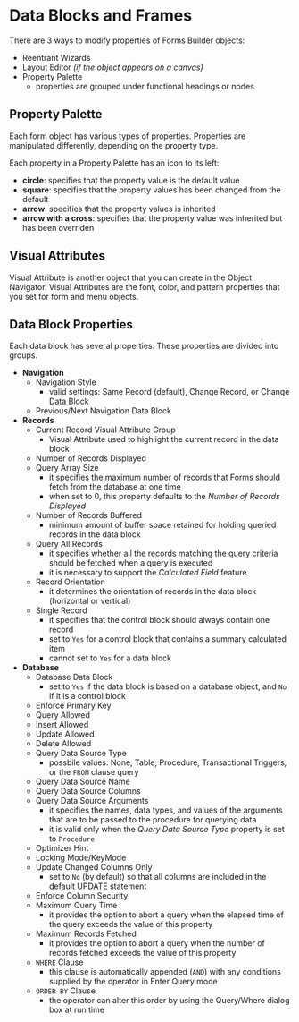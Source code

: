 # Data Blocks and Frames

There are 3 ways to modify properties of Forms Builder objects:
- Reentrant Wizards
- Layout Editor *(if the object appears on a canvas)*
- Property Palette
    - properties are grouped under functional headings or nodes

## Property Palette

Each form object has various types of properties. Properties are manipulated differently, depending on the property type.

Each property in a Property Palette has an icon to its left:
- **circle**: specifies that the property value is the default value
- **square**: specifies that the property values has been changed from the default
- **arrow**: specifies that the property values is inherited
- **arrow with a cross**: specifies that the property value was inherited but has been overriden 

## Visual Attributes

Visual Attribute is another object that you can create in the Object Navigator. Visual Attributes are the font, color, and pattern properties that you set for form and menu objects. 

## Data Block Properties

Each data block has several properties. These properties are divided into groups.
- **Navigation**
    - Navigation Style
        - valid settings: Same Record (default), Change Record, or Change Data Block
    - Previous/Next Navigation Data Block
- **Records**
    - Current Record Visual Attribute Group
        - Visual Attribute used to highlight the current record in the data block
    - Number of Records Displayed
    - Query Array Size
        - it specifies the maximum number of records that Forms should
fetch from the database at one time
        - when set to 0, this property defaults to the *Number of Records Displayed*
    - Number of Records Buffered
        - minimum amount of buffer space retained for holding queried records in the data block
    - Query All Records
        - it specifies whether all the records matching the query criteria should be fetched when a query is executed
        - it is necessary to support the *Calculated Field* feature
    - Record Orientation
        - it determines the orientation of records in the data block (horizontal or vertical)
    - Single Record 
        - it specifies that the control block should always contain one record
        - set to ```Yes``` for a control block that contains a summary calculated item
        - cannot set to ```Yes``` for a data block
- **Database**
    - Database Data Block
        - set to ```Yes``` if the data block is based on a database object, and ```No``` if it is a control block
    - Enforce Primary Key
    - Query Allowed
    - Insert Allowed
    - Update Allowed
    - Delete Allowed
    - Query Data Source Type
        - possbile values: None, Table, Procedure, Transactional Triggers, or the ```FROM``` clause query
    - Query Data Source Name
    - Query Data Source Columns
    - Query Data Source Arguments
        - it specifies the names, data types, and values of the arguments that are to be passed to the procedure for querying data
        - it is valid only when the *Query Data Source Type* property is set to ```Procedure```
    - Optimizer Hint
    - Locking Mode/KeyMode
    - Update Changed Columns Only
        - set to ```No``` (by default) so that all columns are included in the default UPDATE statement
    - Enforce Column Security
    - Maximum Query Time
        - it provides the option to abort a query when the elapsed time
of the query exceeds the value of this property
    - Maximum Records Fetched
        - it provides the option to abort a query when the number
of records fetched exceeds the value of this property
    - ```WHERE``` Clause
        - this clause is automatically appended (```AND```) with any conditions supplied by the operator in Enter Query mode
    - ```ORDER BY``` Clause
        - the operator can alter this order by using the Query/Where dialog box at run time

